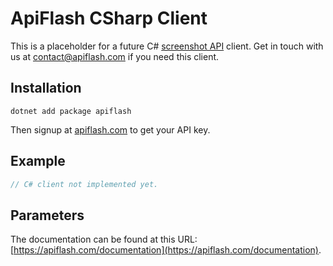 # ApiFlash CSharp Client

This is a placeholder for a future C# [screenshot API](https://apiflash.com) client.
Get in touch with us at [contact@apiflash.com](mailto:contact@apiflash.com) if you need this client.


## Installation

```
dotnet add package apiflash
```

Then signup at [apiflash.com](https://apiflash.com) to get your API key.

## Example

```csharp
// C# client not implemented yet.
```

## Parameters

The documentation can be found at this URL: [https://apiflash.com/documentation](https://apiflash.com/documentation).